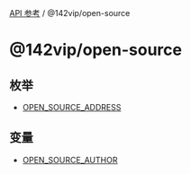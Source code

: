 [API 参考](../wiki/Home) / @142vip/open-source

# @142vip/open-source

## 枚举

* [OPEN\_SOURCE\_ADDRESS](../wiki/@142vip.open-source.%E6%9E%9A%E4%B8%BE.OPEN_SOURCE_ADDRESS)

## 变量

* [OPEN\_SOURCE\_AUTHOR](../wiki/@142vip.open-source.%E5%8F%98%E9%87%8F.OPEN_SOURCE_AUTHOR)
